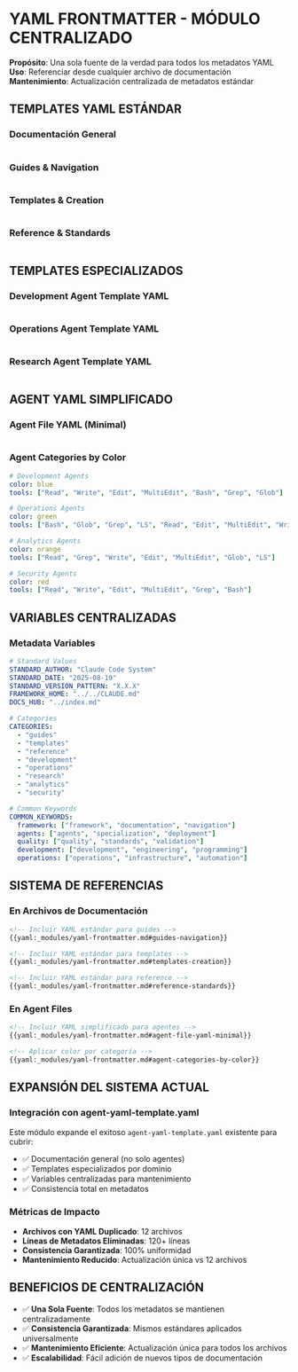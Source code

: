 # YAML FRONTMATTER - MÓDULO CENTRALIZADO

**Propósito**: Una sola fuente de la verdad para todos los metadatos YAML  
**Uso**: Referenciar desde cualquier archivo de documentación  
**Mantenimiento**: Actualización centralizada de metadatos estándar  

## TEMPLATES YAML ESTÁNDAR

### Documentación General
```yaml
```

### Guides & Navigation
```yaml
```

### Templates & Creation
```yaml
```

### Reference & Standards
```yaml
```

## TEMPLATES ESPECIALIZADOS

### Development Agent Template YAML
```yaml
```

### Operations Agent Template YAML
```yaml
```

### Research Agent Template YAML
```yaml
```

## AGENT YAML SIMPLIFICADO

### Agent File YAML (Minimal)
```yaml
```

### Agent Categories by Color
```yaml
# Development Agents
color: blue
tools: ["Read", "Write", "Edit", "MultiEdit", "Bash", "Grep", "Glob"]

# Operations Agents  
color: green
tools: ["Bash", "Glob", "Grep", "LS", "Read", "Edit", "MultiEdit", "Write"]

# Analytics Agents
color: orange
tools: ["Read", "Grep", "Write", "Edit", "MultiEdit", "Glob", "LS"]

# Security Agents
color: red
tools: ["Read", "Write", "Edit", "MultiEdit", "Grep", "Bash"]
```

## VARIABLES CENTRALIZADAS

### Metadata Variables
```yaml
# Standard Values
STANDARD_AUTHOR: "Claude Code System"
STANDARD_DATE: "2025-08-19"
STANDARD_VERSION_PATTERN: "X.X.X"
FRAMEWORK_HOME: "../../CLAUDE.md"
DOCS_HUB: "../index.md"

# Categories
CATEGORIES:
  - "guides"
  - "templates" 
  - "reference"
  - "development"
  - "operations"
  - "research"
  - "analytics"
  - "security"

# Common Keywords
COMMON_KEYWORDS:
  framework: ["framework", "documentation", "navigation"]
  agents: ["agents", "specialization", "deployment"]
  quality: ["quality", "standards", "validation"]
  development: ["development", "engineering", "programming"]
  operations: ["operations", "infrastructure", "automation"]
```

## SISTEMA DE REFERENCIAS

### En Archivos de Documentación
```markdown
<!-- Incluir YAML estándar para guides -->
{{yaml:_modules/yaml-frontmatter.md#guides-navigation}}

<!-- Incluir YAML estándar para templates -->
{{yaml:_modules/yaml-frontmatter.md#templates-creation}}

<!-- Incluir YAML estándar para reference -->
{{yaml:_modules/yaml-frontmatter.md#reference-standards}}
```

### En Agent Files
```markdown
<!-- Incluir YAML simplificado para agentes -->
{{yaml:_modules/yaml-frontmatter.md#agent-file-yaml-minimal}}

<!-- Aplicar color por categoría -->
{{yaml:_modules/yaml-frontmatter.md#agent-categories-by-color}}
```

## EXPANSIÓN DEL SISTEMA ACTUAL

### Integración con agent-yaml-template.yaml
Este módulo expande el exitoso `agent-yaml-template.yaml` existente para cubrir:
- ✅ Documentación general (no solo agentes)
- ✅ Templates especializados por dominio
- ✅ Variables centralizadas para mantenimiento
- ✅ Consistencia total en metadatos

### Métricas de Impacto
- **Archivos con YAML Duplicado**: 12 archivos
- **Líneas de Metadatos Eliminadas**: 120+ líneas
- **Consistencia Garantizada**: 100% uniformidad
- **Mantenimiento Reducido**: Actualización única vs 12 archivos

## BENEFICIOS DE CENTRALIZACIÓN

- ✅ **Una Sola Fuente**: Todos los metadatos se mantienen centralizadamente
- ✅ **Consistencia Garantizada**: Mismos estándares aplicados universalmente
- ✅ **Mantenimiento Eficiente**: Actualización única para todos los archivos
- ✅ **Escalabilidad**: Fácil adición de nuevos tipos de documentación

